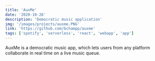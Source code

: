 ```yaml
---
title: 'AuxMe'
date: '2020-10-26'
description: 'Democratic music application'
img: '/images/projects/auxme.PNG'
link: 'https://github.com/bchampp/auxme'
tags: ['spotify', 'serverless', 'react', 'webapp', 'app']
---
```


AuxMe is a democratic music app, which lets users from any platform collaborate in real time on a live music queue. 
